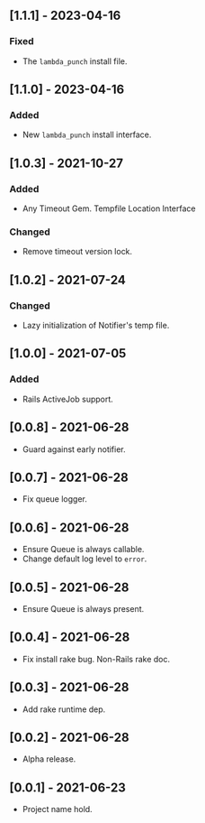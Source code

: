 ## [1.1.1] - 2023-04-16

### Fixed

- The `lambda_punch` install file.

## [1.1.0] - 2023-04-16

### Added

- New `lambda_punch` install interface.

## [1.0.3] - 2021-10-27

### Added

- Any Timeout Gem. Tempfile Location Interface 

### Changed

- Remove timeout version lock.

## [1.0.2] - 2021-07-24

### Changed

- Lazy initialization of Notifier's temp file.

## [1.0.0] - 2021-07-05

### Added

- Rails ActiveJob support.

## [0.0.8] - 2021-06-28

- Guard against early notifier.

## [0.0.7] - 2021-06-28

- Fix queue logger.

## [0.0.6] - 2021-06-28

- Ensure Queue is always callable.
- Change default log level to `error`.

## [0.0.5] - 2021-06-28

- Ensure Queue is always present.

## [0.0.4] - 2021-06-28

- Fix install rake bug. Non-Rails rake doc.

## [0.0.3] - 2021-06-28

- Add rake runtime dep.

## [0.0.2] - 2021-06-28

- Alpha release.

## [0.0.1] - 2021-06-23

- Project name hold.
